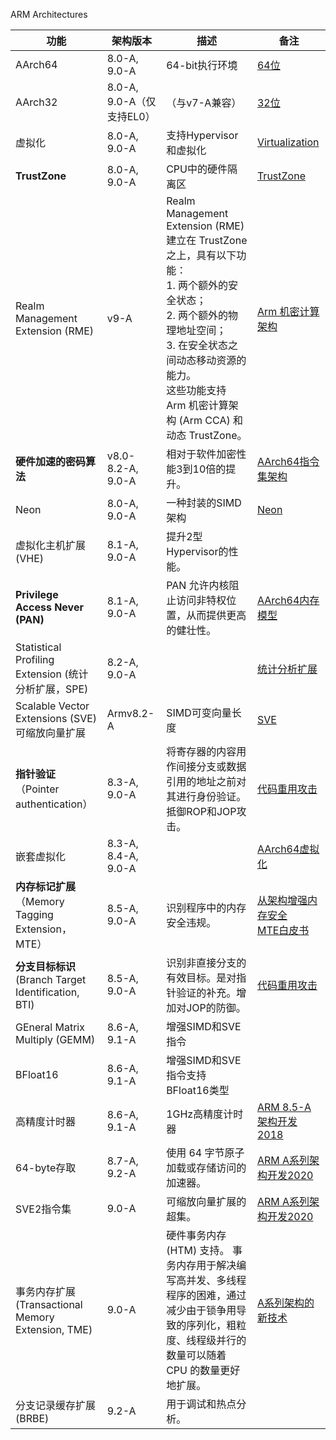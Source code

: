 ARM Architectures

| 功能                                                | 架构版本                  | 描述                                                         | 备注                                                         |
| --------------------------------------------------- | ------------------------- | ------------------------------------------------------------ | ------------------------------------------------------------ |
| AArch64                                             | 8.0-A, 9.0-A              | 64-bit执行环境                                               | [64位](https://developer.arm.com/architectures/learn-the-architecture/a-profile) |
| AArch32                                             | 8.0-A, 9.0-A（仅支持EL0） | （与v7-A兼容）                                               | [32位](https://developer.arm.com/architectures/learn-the-architecture/a-profile) |
| 虚拟化                                              | 8.0-A, 9.0-A              | 支持Hypervisor和虚拟化                                       | [Virtualization](https://developer.arm.com/documentation/102142/latest) |
| **TrustZone**                                       | 8.0-A, 9.0-A              | CPU中的硬件隔离区                                            | [TrustZone](https://developer.arm.com/documentation/102418/latest/) |
| Realm Management Extension (RME)                    | v9-A                      | Realm Management Extension (RME) 建立在 TrustZone 之上，具有以下功能：<br>1. 两个额外的安全状态；<br>2. 两个额外的物理地址空间；<br/>3. 在安全状态之间动态移动资源的能力。<br/>这些功能支持 Arm 机密计算架构 (Arm CCA) 和动态 TrustZone。 | [Arm 机密计算架构](https://developer.arm.com/architectures/architecture-security-features/confidential-computing) |
| **硬件加速的密码算法**                              | v8.0-8.2-A, 9.0-A         | 相对于软件加密性能3到10倍的提升。                            | [AArch64指令集架构](https://developer.arm.com/documentation/102374/latest/) |
| Neon                                                | 8.0-A, 9.0-A              | 一种封装的SIMD架构                                           | [Neon](https://developer.arm.com/architectures/instruction-sets/simd-isas/neon/neon-programmers-guide-for-armv8-a) |
| 虚拟化主机扩展(VHE)                                 | 8.1-A, 9.0-A              | 提升2型Hypervisor的性能。                                    |                                                              |
| **Privilege Access Never (PAN)**                    | 8.1-A, 9.0-A              | PAN 允许内核阻止访问非特权位置，从而提供更高的健壮性。       | [AArch64内存模型](https://developer.arm.com/documentation/102376/latest/Permissions-attributes) |
| Statistical Profiling Extension (统计分析扩展，SPE) | 8.2-A, 9.0-A              |                                                              | [统计分析扩展](https://community.arm.com/developer/ip-products/processors/b/processors-ip-blog/posts/statistical-profiling-extension-for-armv8-a) |
| Scalable Vector Extensions (SVE)可缩放向量扩展      | Armv8.2-A                 | SIMD可变向量长度                                             | [SVE](https://developer.arm.com/documentation/dai0548/latest) |
| **指针验证**（Pointer authentication）              | 8.3-A, 9.0-A              | 将寄存器的内容用作间接分支或数据引用的地址之前对其进行身份验证。抵御ROP和JOP攻击。 | [代码重用攻击](https://community.arm.com/developer/tools-software/tools/b/tools-software-ides-blog/posts/code-reuse-attacks-the-compiler-story) |
| 嵌套虚拟化                                          | 8.3-A, 8.4-A, 9.0-A       |                                                              | [AArch64虚拟化](https://developer.arm.com/documentation/102142/latest) |
| **内存标记扩展**（Memory Tagging Extension，MTE）   | 8.5-A, 9.0-A              | 识别程序中的内存安全违规。                                   | [从架构增强内存安全](https://community.arm.com/developer/ip-products/processors/b/processors-ip-blog/posts/enhancing-memory-safety) <br>[MTE白皮书](https://developer.arm.com/-/media/Arm%20Developer%20Community/PDF/Arm_Memory_Tagging_Extension_Whitepaper.pdf?revision=3cf83df4-b695-43fa-b254-a88133c2126b&hash=A4CBFF993EA90FD081B275CF31A3325A) |
| **分支目标标识**(Branch Target Identification, BTI) | 8.5-A, 9.0-A              | 识别非直接分支的有效目标。是对指针验证的补充。增加对JOP的防御。 | [代码重用攻击](https://community.arm.com/developer/tools-software/tools/b/tools-software-ides-blog/posts/code-reuse-attacks-the-compiler-story) |
| GEneral Matrix Multiply (GEMM)                      | 8.6-A, 9.1-A              | 增强SIMD和SVE指令                                            |                                                              |
| BFloat16                                            | 8.6-A, 9.1-A              | 增强SIMD和SVE指令支持BFloat16类型                            |                                                              |
| 高精度计时器                                        | 8.6-A, 9.1-A              | 1GHz高精度计时器                                             | [ARM 8.5-A架构开发2018](https://community.arm.com/developer/ip-products/processors/b/processors-ip-blog/posts/arm-a-profile-architecture-2018-developments-armv85a) |
| 64-byte存取                                         | 8.7-A, 9.2-A              | 使用 64 字节原子加载或存储访问的加速器。                     | [ARM A系列架构开发2020](https://community.arm.com/developer/ip-products/processors/b/processors-ip-blog/posts/arm-a-profile-architecture-developments-2020) |
| SVE2指令集                                          | 9.0-A                     | 可缩放向量扩展的超集。                                       | [ARM A系列架构开发2020](https://community.arm.com/developer/ip-products/processors/b/processors-ip-blog/posts/arm-a-profile-architecture-developments-2020) |
| 事务内存扩展(Transactional Memory Extension, TME)   | 9.0-A                     | 硬件事务内存 (HTM) 支持。 事务内存用于解决编写高并发、多线程程序的困难，通过减少由于锁争用导致的序列化，粗粒度、线程级并行的数量可以随着 CPU 的数量更好地扩展。 | [A系列架构的新技术](https://community.arm.com/developer/ip-products/processors/b/processors-ip-blog/posts/new-technologies-for-the-arm-a-profile-architecture) |
| 分支记录缓存扩展(BRBE)                              | 9.2-A                     | 用于调试和热点分析。                                         |                                                              |

